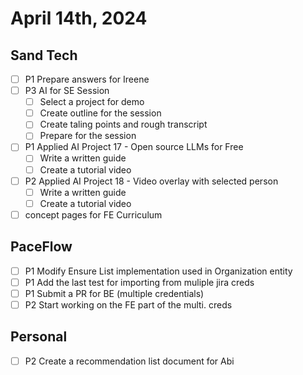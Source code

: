 # April 14th, 2024

## Sand Tech

- [ ] P1 Prepare answers for Ireene
- [ ] P3 AI for SE Session
  - [ ] Select a project for demo
  - [ ] Create outline for the session
  - [ ] Create taling points and rough transcript
  - [ ] Prepare for the session
- [ ] P1 Applied AI Project 17 - Open source LLMs for Free
  - [ ] Write a written guide
  - [ ] Create a tutorial video
- [ ] P2 Applied AI Project 18 - Video overlay with selected person
  - [ ] Write a written guide
  - [ ] Create a tutorial video
- [ ] concept pages for FE Curriculum

## PaceFlow

- [ ] P1 Modify Ensure List implementation used in Organization entity
- [ ] P1 Add the last test for importing from muliple jira creds
- [ ] P1 Submit a PR for BE (multiple credentials)
- [ ] P2 Start working on the FE part of the multi. creds

## Personal

- [ ] P2 Create a recommendation list document for Abi
